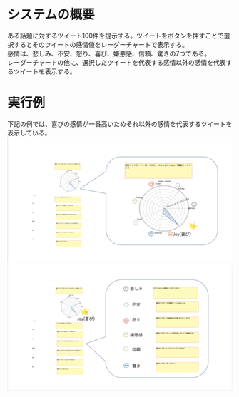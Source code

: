 # システムの概要
ある話題に対するツイート100件を提示する。ツイートをボタンを押すことで選択するとそのツイートの感情値をレーダーチャートで表示する。<br>
感情は、悲しみ、不安、怒り、喜び、嫌悪感、信頼、驚きの7つである。<br>
レーダーチャートの他に、選択したツイートを代表する感情以外の感情を代表するツイートを表示する。
# 実行例
下記の例では、喜びの感情が一番高いためそれ以外の感情を代表するツイートを表示している。
![](システム1.png)
![](システム2.png)
